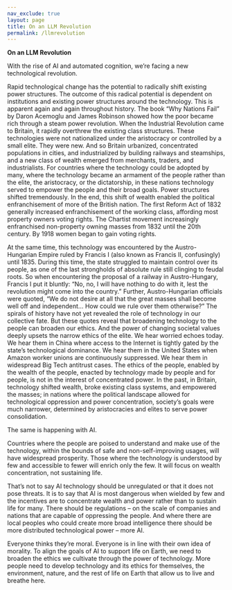 ```yaml
---      
nav_exclude: true      
layout: page      
title: On an LLM Revolution
permalink: /llmrevolution      
---      
```

**On an LLM Revolution**   
  
With the rise of AI and automated cognition, we’re facing a new technological revolution.  
  
Rapid technological change has the potential to radically shift existing power structures. The outcome of this radical potential is dependent on institutions and existing power structures around the technology. This is apparent again and again throughout history. The book “Why Nations Fail” by Daron Acemoglu and James Robinson showed how the poor became rich through a steam power revolution. When the Industrial Revolution came to Britain, it rapidly overthrew the existing class structures. These technologies were not nationalized under the aristocracy or controlled by a small elite. They were new. And so Britain urbanized, concentrated populations in cities, and industrialized by building railways and steamships, and a new class of wealth emerged from merchants, traders, and industrialists. For countries where the technology could be adopted by many, where the technology became an armament of the people rather than the elite, the aristocracy, or the dictatorship, in these nations technology served to empower the people and their broad goals. Power structures shifted tremendously. In the end, this shift of wealth enabled the political enfranchisement of more of the British nation. The first Reform Act of 1832 generally increased enfranchisement of the working class, affording most property owners voting rights. The Chartist movement increasingly enfranchised non-property owning masses from 1832 until the 20th century. By 1918 women began to gain voting rights. 

At the same time, this technology was encountered by the Austro-Hungarian Empire ruled by Francis I (also known as Francis II, confusingly) until 1835. During this time, the state struggled to maintain control over its people, as one of the last strongholds of absolute rule still clinging to feudal roots. So when encountering the proposal of a railway in Austro-Hungary, Francis I put it bluntly: “No, no, I will have nothing to do with it, lest the revolution might come into the country.” Further, Austro-Hungarian officials were quoted, “We do not desire at all that the great masses shall become well off and  independent… How could we rule over them otherwise?” The spirals of history have not yet revealed the role of technology in our collective fate. But these quotes reveal that broadening technology to the people can broaden our ethics. And the power of changing societal values deeply upsets the narrow ethics of the elite. We hear worried echoes today. We hear them in China where access to the Internet is tightly gated by the state’s technological dominance. We hear them in the United States when Amazon worker unions are continuously suppressed. We hear them in widespread Big Tech antitrust cases. The ethics of the people, enabled by the wealth of the people, enacted by technology made by people and for people, is not in the interest of concentrated power. In the past, in Britain, technology shifted wealth, broke existing class systems, and empowered the masses; in nations where the political landscape allowed for technological oppression and power concentration, society’s goals were much narrower, determined by aristocracies and elites to serve power consolidation.  
  
The same is happening with AI.  
  
Countries where the people are poised to understand and make use of the technology, within the bounds of safe and non-self-improving usages, will have widespread prosperity. Those where the technology is understood by few and accessible to fewer will enrich only the few. It will focus on wealth concentration, not sustaining life.  
  
That’s not to say AI technology should be unregulated or that it does not pose threats. It is to say that AI is most dangerous when wielded by few and the incentives are to concentrate wealth and power rather than to sustain life for many. There should be regulations – on the scale of companies and nations that are capable of oppressing the people. And where there are local peoples who could create more broad intelligence there should be more distributed technological power – more AI.  
  
Everyone thinks they’re moral. Everyone is in line with their own idea of morality. To align the goals of AI to support life on Earth, we need to broaden the ethics we cultivate through the power of technology. More people need to develop technology and its ethics for themselves, the environment, nature, and the rest of life on Earth that allow us to live and breathe here.  
  
  
